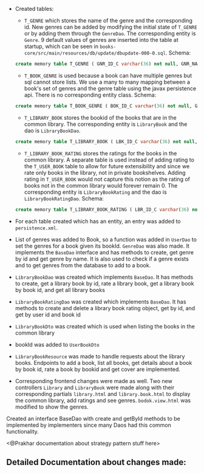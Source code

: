 - Created tables:
    - `T_GENRE` which stores the name of the genre and the corresponding id. New genres can be added by modifying the initial state of `T_GENRE` or by adding them through the `GenreDao`. The corresponding entity is `Genre`. 9 default values of genres are inserted into the table at startup, which can be seen in `books-core/src/main/resources/db/update/dbupdate-000-0.sql`. Schema:
    ```sql
    create memory table T_GENRE ( GNR_ID_C varchar(36) not null, GNR_NAME_C varchar(255) not null, primary key (GNR_ID_C) );
    ```
    - `T_BOOK_GENRE` is used because a book can have multiple genres but sql cannot store lists. We use a many to many mapping between a book's set of genres and the genre table using the javax persistence api. There is no corresponding entity class. Schema:
    ```sql
    create memory table T_BOOK_GENRE ( BOK_ID_C varchar(36) not null, GNR_ID_C varchar(36) not null, CONSTRAINT PK_BOOK_GENRE PRIMARY KEY (BOK_ID_C, GNR_ID_C), CONSTRAINT FK_BOOK_GENRE_BOOK_ID FOREIGN KEY (BOK_ID_C) REFERENCES T_BOOK (BOK_ID_C), CONSTRAINT FK_BOOK_GENRE_GENRE_ID FOREIGN KEY (GNR_ID_C) REFERENCES T_GENRE (GNR_ID_C) );
    ```
    - `T_LIBRARY_BOOK` stores the bookid of the books that are in the common library. The corresponding entity is `LibraryBook` and the dao is `LibraryBookDao`.
    ```sql
    create memory table T_LIBRARY_BOOK ( LBK_ID_C varchar(36) not null, LBK_IDBOOK_C varchar(36) not null, LBK_CREATEDATE_D datetime not null, LBK_DELETEDATE_D datetime, LBK_NUMRATINGS_I integer not null, LBK_AVGRATING_F float not null, primary key (LBK_ID_C) );
    ```
    - `T_LIBRARY_BOOK_RATING` stores the ratings for the books in the common library. A separate table is used instead of adding rating to the `T_USER_BOOK` table to allow for future extensibility and since we rate only books in the library, not in private bookshelves. Adding rating in `T_USER_BOOK` would not capture this notion as the rating of books not in the common library would forever remain 0. The corresponding entity is `LibraryBookRating` and the dao is `LibraryBookRatingDao`. 
    Schema:
    ```sql
    create memory table T_LIBRARY_BOOK_RATING ( LBR_ID_C varchar(36) not null, LBR_IDBOOK_C varchar(36) not null, LBR_IDUSER_C varchar(36) not null, LBR_RATING_I integer not null, LBR_CREATEDATE_D datetime not null, LBR_DELETEDATE_D datetime, primary key (LBR_ID_C) );
    ```

- For each table created which has an entity, an entry was added to `persistence.xml`.

- List of genres was added to Book, so a function was added in `UserDao` to set the genres for a book given its bookId. `GenreDao` was also made. It implements the `BaseDao` interface and has methods to create, get genre by id and get genre by name. It is also used to check if a genre exists and to get genres from the database to add to a book.

- `LibraryBookDao` was created which implements `BaseDao`. It has methods to create, get a library book by id, rate a library book, get a library book by book id, and get all library books

- `LibraryBookRatingDao` was created which implements `BaseDao`. It has methods to create and delete a library book rating object, get by id, and get by user id and book id

- `LibraryBookDto` was created which is used when listing the books in the common library

- bookId was added to `UserBookDto`

- `LibraryBookResource` was made to handle requests about the library books. Endpoints to add a book, list all books, get details about a book by book id, rate a book by bookid and get cover are implemented.

- Corresponding frontend changes were made as well. Two new controllers `Library` and `LibraryBook` were made along with their corresponding partials `library.html` and `library.book.html` to display the common library, add ratings and see genres. `bodok.view.html` was modified to show the genres.

Created an interface BaseDao with create and getById methods to be implemented by implementers since many Daos had this common functionality.


<@Prakhar documentation about strategy pattern stuff here>

## Detailed Documentation about changes made:
